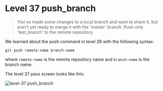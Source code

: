 
# Level 37 push_branch

> You've made some changes to a local branch and want to share it, but aren't yet ready to merge it with the 'master' branch. Push only 'test_branch' to the remote repository

We learned about the push command in level 28 with the following syntax:

```shell
git push remote-name branch-name
```

where `remote-name` is the remote repository name and `branch-name` is the branch name.

The level 37 pass screen looks like this:

![level-37 push_branch](images/level-37-push-branch.png)
